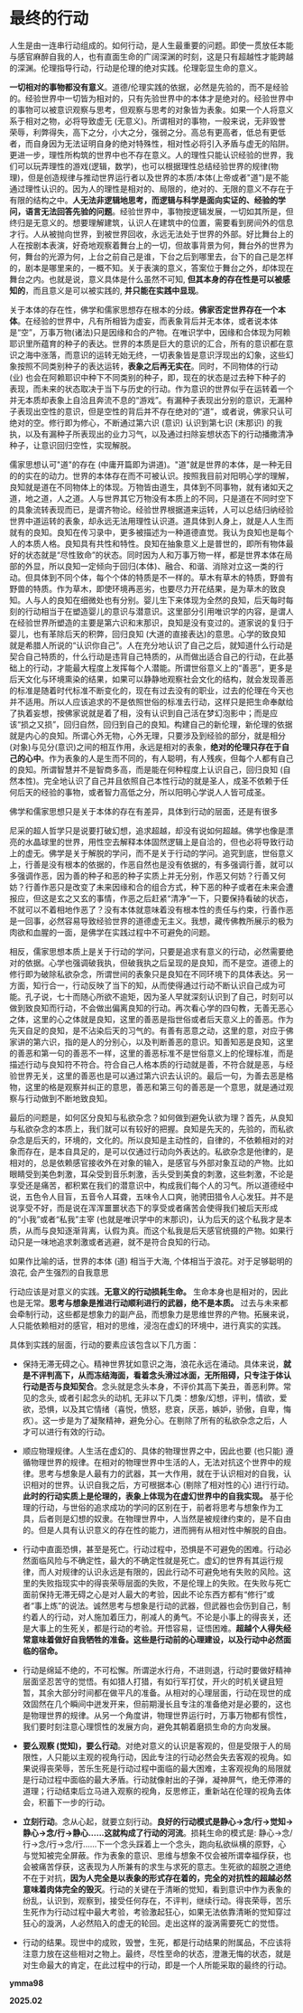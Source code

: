 # 最终的行动

人生是由一连串行动组成的。如何行动，是人生最重要的问题。即使一贯放任本能与感官麻醉自我的人，也有直面生命的广阔深渊的时刻，这是只有超越性才能跨越的深渊。伦理指导行动，行动是伦理的绝对实践。伦理彰显生命的意义。

**一切相对的事物都没有意义**。道德/伦理实践的依据，必然是先验的，而不是经验的。经验世界中一切皆为相对的，只有先验世界中的本体才是绝对的。经验世界中的事物可以被意识观察与思考，但观察与思考的对象皆为表象。如果一个人将意义系于相对之物，必将导致虚无 (无意义)。所谓相对的事物，一般来说，无非毁誉荣辱，利弊得失，高下之分，小大之分，强弱之分。高总有更高者，低总有更低者，而自身因为无法证明自身的绝对特殊性，相对性必将引入矛盾与虚无的陷阱。更进一步，理性所构筑的世界中也不存在意义。人的理性只能认识经验的世界，我们可以玩弄理性的游戏(逻辑，数学)，也可以根据理性总结经验世界的规律(物理)，但是创造规律与推动世界运行者以及世界的本质/本体(上帝或者"道")是不能通过理性认识的。因为人的理性是相对的、局限的，绝对的、无限的意义不存在于有限的结构之中。**人无法非逻辑地思考，而逻辑与科学是面向实证的、经验的学问，语言无法回答先验的问题**。经验世界中，事物按逻辑发展，一切如其所是，但终归是无意义的。想要理解建筑，认识人在建筑中的位置，需要看到房间外的信息才行。人从被抛向世界，到被世界回收，永远无法处于世界的外部。好比舞台上的人在按剧本表演，好奇地观察着舞台上的一切，但故事背景为何，舞台外的世界为何，舞台的光源为何，上台之前自己是谁，下台之后到哪里去，台下的自己是怎样的，剧本是哪里来的，一概不知。关于表演的意义，答案位于舞台之外，却体现在舞台之内。也就是说，意义具体是什么虽然不可知, **但其本身的存在性是可以被感知的**，而且意义是可以被实践的, **并只能在实践中显现**。

关于本体的存在性，佛学和儒家思想存在根本的分歧。**佛家否定世界存在一个本体**。在经验的世界中，凡有所相皆为虚妄，而表象背后并无本体，或者说本体是“空”，万事万物(诸法)只是因缘和合的产物。在唯识学中，因缘和合体现为阿赖耶识里所蕴育的种子的表达。世界的本质是巨大的意识的汇合，所有的意识都在意识之海中涨落，而意识的运转无始无终，一切表象皆是意识浮现出的幻象，这些幻象按照不同类别种子的表达运转，**表象之后再无实在**。同时，不同物体的行动 (业) 也会在阿赖耶识中种下不同类别的种子，即，现在的状态是过去种下种子的表现，而未来的状态取决于当下与历史的行动。作为意识的世界似乎在运转着一个并无本质却表象上自洽且奔流不息的“游戏”。有漏种子表现出分别的意识，无漏种子表现出空性的意识，但是空性的背后并不存在绝对的“道”，或者说，佛家只认可绝对的空。修行即为修心，不断通过第六识 (意识) 认识到第七识 (末那识) 的我执，以及有漏种子所表现出的业力习气，以及通过扫除妄想状态下的行动播撒清净种子，让意识回归空性，实现解脱。

儒家思想认可"道"的存在 (中庸开篇即为讲道)。"道"就是世界的本体，是一种无目的的实在的动力。世界的本体存在而不可被认识。按照我目前对阳明心学的理解，良知就是道在不同物体上的体现。万物皆由道生，具体到不同事物，就有诸如天之道，地之道，人之道。人与世界其它万物没有本质上的不同，只是道在不同时空下的具象流转表现而已，是谓齐物论。经验世界根据道来运转，人可以总结归纳经验世界中道运转的表象，却永远无法用理性认识道。道具体到人身上，就是人人生而就有的良知。良知在传习录中，更多被描述为一种道德直觉。我认为良知也是每个人的本质人格。良知具有共性和特性。良知在抽象意义上是普世的，即所有物体最好的状态就是“尽性致命”的状态。同时因为人和万事万物一样，都是世界本体在局部的外显，所以良知一定倾向于回归(本体)、融合、和谐、消除对立这一类的行动。但具体到不同个体，每个个体的特质是不一样的。草木有草木的特质，野兽有野兽的特质。作为草木，即使环境再恶劣，也要尽力开花结果，是为草木的致良知。人与人的良知在细微处也有分别。婴儿生下来体现为全然的良知，后天每时每刻的行动相当于在塑造婴儿的意识与潜意识。这里部分引用唯识学的内容，是谓人在经验世界所塑造的主要是第六识和末那识，良知是没有变过的。道家说的复归于婴儿，也有革除后天的积弊，回归良知 (大道的直接表达)的意思。心学的致良知就是希腊人所说的“认识你自己”。人在充分地认识了自己之后，就知道什么行动是契合自己特质的，什么行动是违背自己特质的，从而做出适合自己的行动，在此基础上的行动，才能最大程度上发挥每个人潜能。所谓世俗意义上的“善恶”，更多是后天文化与环境熏染的结果，如果可以静静地观察社会文化的结构，就会发现善恶的标准是随着时代标准不断变化的，现在有过去没有的职业，过去的伦理在今天也并不适用。所以人应该追求的不是依照世俗的标准去行动，这样只是把生命奉献给了执着妄想，按佛家说就是着了相，没有认识到自己活在梦幻泡影中；而是应该“损之又损”，回归自然，回归到自己的良知。构建自己的新伦理，新伦理的依据就是内心的良知。所谓心外无物，心外无理，只要涉及到经验的部分，就是相分(对象)与见分(意识)之间的相互作用，永远是相对的表象，**绝对的伦理只存在于自己的心中**。作为表象的人是生而不同的，有人聪明，有人残疾，但每个人都有自己的良知。所谓智慧并不是智商多高，而是能在何种程度上认识自己，回归良知 (自然本性)。完全地认识了自己并且依照自己本性行动的就是圣人，成圣不依赖于任何后天的经验的事物，或者智力高低之分，所以阳明心学说人人皆可成圣。

佛学和儒家思想只是关于本体的存在有差异，具体到行动的层面，还是有很多

尼采的超人哲学只是说要打破幻想，追求超越，却没有说如何超越。佛学也像是漂亮的水晶球里的世界，用性空去解释本体固然逻辑上是自洽的，但也必将导致行动上的虚无。佛学是关于解脱的学问，而不是关于行动的学问。追究到底，世俗意义上，行善是没有根本的依据的，作恶自然也是没有依据的，有多强调行善，就可以多强调作恶，因为善的种子和恶的种子实质上并无分别，作恶又何妨？行善又何妨？行善作恶只是改变了未来因缘和合的组合方式，种下恶的种子或者在未来会遭报应，但这是玄之又玄的事情，作恶之后赶紧“清净”一下，只要保持看破的状态，不就可以不着相地作恶了？没有本体就意味着没有根本性的责任与约束，行善作恶是一回事，必然容易导致经验世界的道德虚无主义。我想，藏传佛教所展示的极为肉欲和血腥的一面，是佛学在实践过程中不可避免的问题。

相反，儒家思想本质上是关于行动的学问，只要是追求有意义的行动，必然需要绝对的依据。心学也强调破我执，但破我执之后呈现的是良知，而不是空。道德上的修行即为破除私欲杂念，所谓世间的表象只是良知在不同环境下的具体表达。另一方面，知行合一，行动反映了当下的知，从而使得通过行动不断认识自己成为可能。孔子说，七十而随心所欲不逾矩，因为圣人早就深刻认识到了自己，时刻可以做到致良知而行动，不会做出偏离良知的行动。再次看心学的四句教，无善无恶心之体，这里的心之体就是良知，这里的善恶是指世俗或者后天意义上的善恶。作为先天自足的良知，是不沾染后天的习气的。有善有恶意之动，这里的意，对应于佛家讲的第六识，指的是人的分别心，以及判断善恶的意识。知善知恶是良知，这里的善恶和第一句的善恶不一样，这里的善恶标准不是世俗意义上的伦理标准，而是描述行动与良知符不符合。符合自己人格本质的行动就是善，不符合就是恶，与经验世界无关，这里的善恶也是可以通过第六识去认识的。最后一句，为善去恶是格物，这里的格是观察并纠正的意思，善恶和第三句的善恶是一个意思，就是通过观察与行动做到不断地致良知。

最后的问题是，如何区分良知与私欲杂念？如何做到避免认欲为理？首先，从良知与私欲杂念的本质上，我们就可以有较好的把握。良知是先天的，先验的，而私欲杂念是后天的，环境的，文化的。所以良知是主动性的，自律的，不依赖相对的对象而存在，是本自具足的，是可以仅通过行动向外表达的。私欲杂念是他律的，是相对的，总是依赖感官接收外在对象的输入，是感官与外部对象互动的产物。比如眼睛受到美色刺激，耳朵受到音乐刺激，舌头受到美食的刺激，这些刺激，不论是享受还是痛苦，都积累在我们的潜意识中，构成我们每个人的习气。所以道德经中说，五色令人目盲，五音令人耳聋，五味令人口爽，驰骋田猎令人心发狂。并不是说享受不好，而是说在浑浑噩噩状态下的享受或者痛苦会使得我们被后天形成的“小我”或者“私我”主宰 (也就是唯识学中的末那识)，认为后天的这个私我才是本质，从而与良知逐渐背离，认假为真。而这个私我是后天感官统摄的产物。如果行动只是一味地追求刺激或者逃避，就不是符合良知的行动。

如果作比喻的话，世界的本体 (道) 相当于大海, 个体相当于浪花。对于足够聪明的浪花, 会产生强烈的自我意思

行动应该是对意义的实践。**无意义的行动损耗生命。** 生命本身也是相对的，因此也是无常。**思考与想象是推进行动顺利进行的武器，绝不是本质。** 过去与未来都会牵制行动，这些都是想象力的副产品，而想象力是思维世界的产物。拓展来说，人只能依赖相对的感官，相对的思维，浸泡在虚幻的环境中，进行真实的实践。


具体到实践的层面，行动的要素应该包含以下几方面：

* 保持无滞无碍之心。精神世界犹如意识之海，浪花永远在涌动。具体来说，**就是不评判高下，从而冻结海面，看着念头滑过冰面，无所阻碍，只专注于体认行动是否与良知契合**。念头就是念头本身，不评价其高下美丑，善恶利弊。常见的念头, 或者引起念头的动机, 无非以下几类：想象/幻想，评判，情欲，爱欲，恐惧，以及其它情绪（喜悦，愤怒，悲哀，厌恶，嫉妒，骄傲，自卑，悔疚）。这一步是为了凝聚精神，避免分心。在剔除了所有的私欲杂念之后，人才可以进行有效的行动。

* 顺应物理规律。人生活在虚幻的、具体的物理世界之中，因此也要 (也只能) 遵循物理世界的规律。在相对的物理世界中生活的人，无法对抗这个世界中的规律。思考与想象是人最有力的武器，其一大作用，就在于认识相对的自我，认识相对的世界。认识自我之后，方可根据本心 (剔除了相对性的心) 进行行动。**此时的行动实质上是伦理的，表象上体现为在虚幻世界中的自我实现。** 基于伦理的行动，与世俗的追求成功的学问的区别在于，前者将思考与想象作为工具，后者则是幻想的奴隶。在物理世界中，人当然是被规律约束的，是不自由的。但是人具有认识意义的存在性的能力，进而拥有从相对性中解脱的自由。


* 行动中直面恐惧，甚至是死亡。行动过程中，恐惧是不可避免的困难。行动必然面临风险与不确定性，最大的不确定性就是死亡。虚幻的世界有其运行规律，而人对规律的认识永远是有限的，因此行动不可避免地有失败的风险。这里的失败指现实中的得丧荣辱层面的失败，不是伦理上的失败。在失败与死亡面前保持无滞无碍之心是对人最大的考验，因此不论东西方都有“修行”或者“事上炼”的说法。诚然思考与想象是行动的武器，但武器也会伤到自己，制约着人的行动，对人施加着压力，削减人的勇气。不论是小事上的得丧关，还是大事上的生死关，都是行动的考验。开悟容易，证悟困难。**超越个人得失经常意味着做好自我牺牲的准备。这些是行动前的心理建设，以及行动中必然面临的宿命。**

* 行动是绵延不绝的，不可松懈。所谓逆水行舟，不进则退，行动时要做好精神层面坚忍苦守的觉悟。有如猎人打猎，有如行军打仗，开火的时机关键且短暂，其余大部分时间都在做平凡的准备。从相对的心理层面，行动在现世的成效固然在几个瞬间中迸发开来，但前期漫长且专注的准备绝对是必要的，这也是物理世界的规律。从另一个角度讲，物理世界运行时，万事万物都有惯性，我们要时刻注意心理惯性的发展方向，避免其朝着磨损生命的方向发展。

* **要么观察 (觉知)，要么行动**。对绝对意义的认识是客观的，但是受限于人的局限性，人只能以主观的视角行动，因此专注的行动必然会失去客观的视角。如果说得丧荣辱，苦乐生死是行动过程中面临的最大困难，主客观视角的局限就是行动过程中面临的最大矛盾。行动就像射出的子弹，凝神屏气，绝无停滞的道理；行动结束后立马进入观察的视角，反思修正，重新站在伦理的视角去体会，积蓄下一步的行动。

* **立刻行动**。念从心起，就要立刻行动。**良好的行动模式是静心->念/行->觉知->静心->念/行->静心......这就构成了行动的河流**。损耗生命的模式是: 静心->念/行->念/行->念/行......下一个念头踩着上一个念头，跑向私欲纵横的原野，心与觉知被完全屏蔽。作为表象的意识、思维与想象不仅会被所谓幸福俘获，也会被痛苦俘获，这表现为人所兼有的求生与求死的意志。生死欲的超脱之道绝不在于对抗，**因为人完全是以表象的形式存在着的，完全的对抗性的超越必然意味着肉体完全的毁灭**。行动的关键在于清晰的觉知，看到意识中作为表象的纷乱，认识到，观察到，接受任何存在，不评判，继续行动。得丧荣辱，苦乐生死作为行动过程中最大考验，考验激起狂心，如果无法依靠清晰的觉知穿过狂心的漩涡，人必然陷入的虚无的轮回。走出这样的漩涡需要死亡的觉悟。

* 行动的结果。现世中的成败，毁誉，生死，都是行动结果的附属品，不应该将注意力放在这些相对之物上。最终，尽性至命的状态，澄澈无悔的状态，就是对生命最大的肯定，在此过程中的行动，即是一个人所能采取的最终的行动。


**ymma98**

**2025.02**


<!--stackedit_data:
eyJoaXN0b3J5IjpbLTE5MTczMzgwNzMsMTUwMzg4NzcxMCwxNT
Q1NjU3MTg4LC0xMzY4MDI0ODc5LDEyNDE2NTQzMjEsLTY5ODU0
NDA3NywxOTUxOTIxNTgyLDMyMTQwNDM4MSwxMTIwMDE3NjM4LD
E3NjMyMTQ3MzAsMTkxNzE2NTc0MSwxNTc0NzcxMjI4LDk2ODkw
NTkyOCwxODM0OTA0MTMsODAxMzU2MzM4LC0xNjg1MjY2NzMzLD
EwNDc0NTYzNzgsMTcxNDM1ODc4NywyMTMxNTY4NzddfQ==
-->